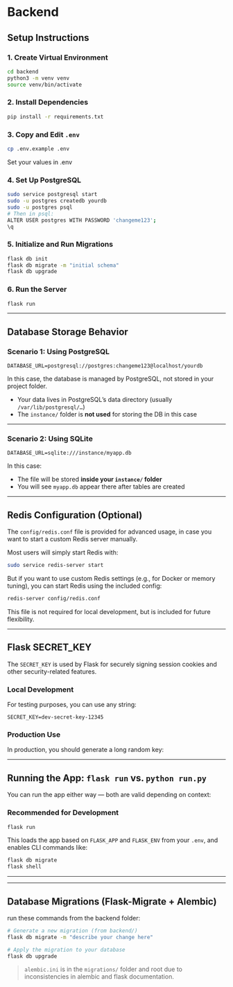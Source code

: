 # Backend

## Setup Instructions

### 1. Create Virtual Environment
```bash
cd backend
python3 -m venv venv
source venv/bin/activate
```

### 2. Install Dependencies
```bash
pip install -r requirements.txt
```

### 3. Copy and Edit `.env`
```bash
cp .env.example .env
```

Set your values in .env

### 4. Set Up PostgreSQL
```bash
sudo service postgresql start
sudo -u postgres createdb yourdb
sudo -u postgres psql
# Then in psql:
ALTER USER postgres WITH PASSWORD 'changeme123';
\q
```

### 5. Initialize and Run Migrations
```bash
flask db init
flask db migrate -m "initial schema"
flask db upgrade

```

### 6. Run the Server
```bash
flask run
```

---

## Database Storage Behavior

### Scenario 1: Using PostgreSQL
```env
DATABASE_URL=postgresql://postgres:changeme123@localhost/yourdb
```
In this case, the database is managed by PostgreSQL, not stored in your project folder.

- Your data lives in PostgreSQL’s data directory (usually `/var/lib/postgresql/…`)
- The `instance/` folder is **not used** for storing the DB in this case

---

### Scenario 2: Using SQLite
```env
DATABASE_URL=sqlite:///instance/myapp.db
```
In this case:

- The file will be stored **inside your `instance/` folder**
- You will see `myapp.db` appear there after tables are created

---

## Redis Configuration (Optional)

The `config/redis.conf` file is provided for advanced usage, in case you want to start a custom Redis server manually.

Most users will simply start Redis with:

```bash
sudo service redis-server start
```

But if you want to use custom Redis settings (e.g., for Docker or memory tuning), you can start Redis using the included config:

```bash
redis-server config/redis.conf
```

This file is not required for local development, but is included for future flexibility.

---

## Flask SECRET_KEY

The `SECRET_KEY` is used by Flask for securely signing session cookies and other security-related features.

### Local Development
For testing purposes, you can use any string:
```env
SECRET_KEY=dev-secret-key-12345
```

### Production Use
In production, you should generate a long random key:

---

## Running the App: `flask run` vs. `python run.py`

You can run the app either way — both are valid depending on context:


### Recommended for Development
```bash
flask run
```

This loads the app based on `FLASK_APP` and `FLASK_ENV` from your `.env`, and enables CLI commands like:
```bash
flask db migrate
flask shell
```

---
--- 

## Database Migrations (Flask-Migrate + Alembic)

run these commands from the backend folder:

```bash
# Generate a new migration (from backend/)
flask db migrate -m "describe your change here"

# Apply the migration to your database
flask db upgrade
```

> `alembic.ini` is in the `migrations/` folder and root due to inconsistencies in alembic and flask documentation.
